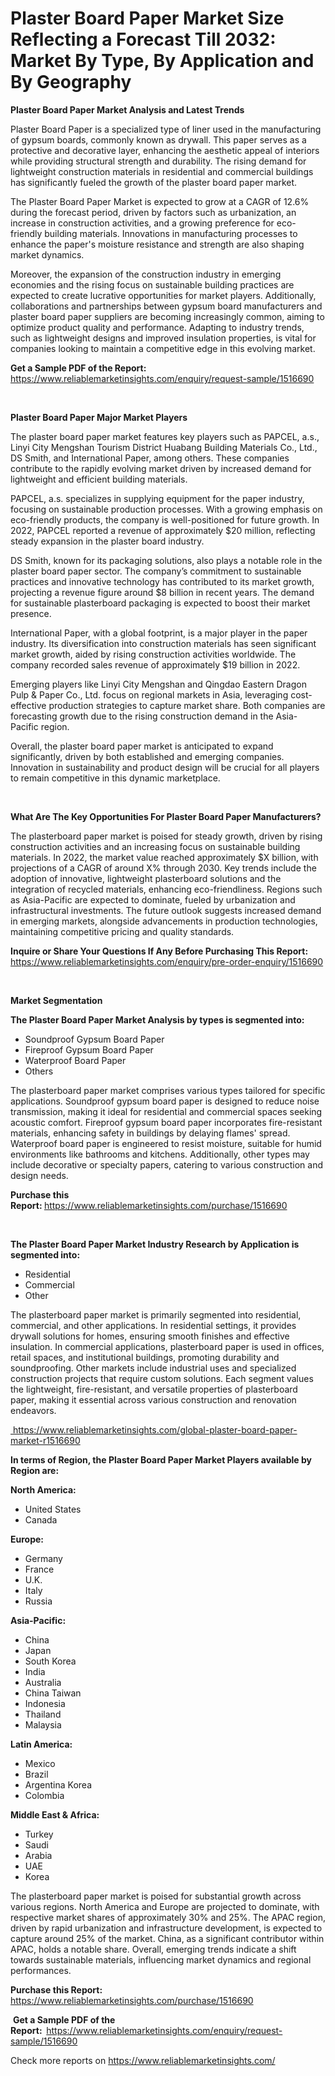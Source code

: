 <p><h1>Plaster Board Paper Market Size Reflecting a Forecast Till 2032: Market By Type, By Application and By Geography</h1></p><p><strong>Plaster Board Paper Market Analysis and Latest Trends</strong></p>
<p><p>Plaster Board Paper is a specialized type of liner used in the manufacturing of gypsum boards, commonly known as drywall. This paper serves as a protective and decorative layer, enhancing the aesthetic appeal of interiors while providing structural strength and durability. The rising demand for lightweight construction materials in residential and commercial buildings has significantly fueled the growth of the plaster board paper market.</p><p>The Plaster Board Paper Market is expected to grow at a CAGR of 12.6% during the forecast period, driven by factors such as urbanization, an increase in construction activities, and a growing preference for eco-friendly building materials. Innovations in manufacturing processes to enhance the paper's moisture resistance and strength are also shaping market dynamics. </p><p>Moreover, the expansion of the construction industry in emerging economies and the rising focus on sustainable building practices are expected to create lucrative opportunities for market players. Additionally, collaborations and partnerships between gypsum board manufacturers and plaster board paper suppliers are becoming increasingly common, aiming to optimize product quality and performance. Adapting to industry trends, such as lightweight designs and improved insulation properties, is vital for companies looking to maintain a competitive edge in this evolving market.</p></p>
<p><strong>Get a Sample PDF of the Report:&nbsp;</strong> <a href="https://www.reliablemarketinsights.com/enquiry/request-sample/1516690?utm_campaign=3064&utm_medium=2&utm_source=Github&utm_content=ia&utm_term=30032025&utm_id=plaster-board-paper">https://www.reliablemarketinsights.com/enquiry/request-sample/1516690</a></p>
<p>&nbsp;</p>
<p><strong>Plaster Board Paper Major Market Players</strong></p>
<p><p>The plaster board paper market features key players such as PAPCEL, a.s., Linyi City Mengshan Tourism District Huabang Building Materials Co., Ltd., DS Smith, and International Paper, among others. These companies contribute to the rapidly evolving market driven by increased demand for lightweight and efficient building materials.</p><p>PAPCEL, a.s. specializes in supplying equipment for the paper industry, focusing on sustainable production processes. With a growing emphasis on eco-friendly products, the company is well-positioned for future growth. In 2022, PAPCEL reported a revenue of approximately $20 million, reflecting steady expansion in the plaster board industry.</p><p>DS Smith, known for its packaging solutions, also plays a notable role in the plaster board paper sector. The company’s commitment to sustainable practices and innovative technology has contributed to its market growth, projecting a revenue figure around $8 billion in recent years. The demand for sustainable plasterboard packaging is expected to boost their market presence.</p><p>International Paper, with a global footprint, is a major player in the paper industry. Its diversification into construction materials has seen significant market growth, aided by rising construction activities worldwide. The company recorded sales revenue of approximately $19 billion in 2022.</p><p>Emerging players like Linyi City Mengshan and Qingdao Eastern Dragon Pulp & Paper Co., Ltd. focus on regional markets in Asia, leveraging cost-effective production strategies to capture market share. Both companies are forecasting growth due to the rising construction demand in the Asia-Pacific region.</p><p>Overall, the plaster board paper market is anticipated to expand significantly, driven by both established and emerging companies. Innovation in sustainability and product design will be crucial for all players to remain competitive in this dynamic marketplace.</p></p>
<p>&nbsp;</p>
<p><strong>What Are The Key Opportunities For Plaster Board Paper Manufacturers?</strong></p>
<p><p>The plasterboard paper market is poised for steady growth, driven by rising construction activities and an increasing focus on sustainable building materials. In 2022, the market value reached approximately $X billion, with projections of a CAGR of around X% through 2030. Key trends include the adoption of innovative, lightweight plasterboard solutions and the integration of recycled materials, enhancing eco-friendliness. Regions such as Asia-Pacific are expected to dominate, fueled by urbanization and infrastructural investments. The future outlook suggests increased demand in emerging markets, alongside advancements in production technologies, maintaining competitive pricing and quality standards.</p></p>
<p><strong>Inquire or Share Your Questions If Any Before Purchasing This Report:</strong> <a href="https://www.reliablemarketinsights.com/enquiry/pre-order-enquiry/1516690?utm_campaign=3064&utm_medium=2&utm_source=Github&utm_content=ia&utm_term=30032025&utm_id=plaster-board-paper">https://www.reliablemarketinsights.com/enquiry/pre-order-enquiry/1516690</a></p>
<p>&nbsp;</p>
<p><strong>Market Segmentation</strong></p>
<p><strong>The Plaster Board Paper Market Analysis by types is segmented into:</strong></p>
<p><ul><li>Soundproof Gypsum Board Paper</li><li>Fireproof Gypsum Board Paper</li><li>Waterproof Board Paper</li><li>Others</li></ul></p>
<p><p>The plasterboard paper market comprises various types tailored for specific applications. Soundproof gypsum board paper is designed to reduce noise transmission, making it ideal for residential and commercial spaces seeking acoustic comfort. Fireproof gypsum board paper incorporates fire-resistant materials, enhancing safety in buildings by delaying flames' spread. Waterproof board paper is engineered to resist moisture, suitable for humid environments like bathrooms and kitchens. Additionally, other types may include decorative or specialty papers, catering to various construction and design needs.</p></p>
<p><strong>Purchase this Report:&nbsp;</strong><a href="https://www.reliablemarketinsights.com/purchase/1516690?utm_campaign=3064&utm_medium=2&utm_source=Github&utm_content=ia&utm_term=30032025&utm_id=plaster-board-paper">https://www.reliablemarketinsights.com/purchase/1516690</a></p>
<p>&nbsp;</p>
<p><strong>The Plaster Board Paper Market Industry Research by Application is segmented into:</strong></p>
<p><ul><li>Residential</li><li>Commercial</li><li>Other</li></ul></p>
<p><p>The plasterboard paper market is primarily segmented into residential, commercial, and other applications. In residential settings, it provides drywall solutions for homes, ensuring smooth finishes and effective insulation. In commercial applications, plasterboard paper is used in offices, retail spaces, and institutional buildings, promoting durability and soundproofing. Other markets include industrial uses and specialized construction projects that require custom solutions. Each segment values the lightweight, fire-resistant, and versatile properties of plasterboard paper, making it essential across various construction and renovation endeavors.</p></p>
<p><a href="https://www.reliablemarketinsights.com/global-plaster-board-paper-market-r1516690?utm_campaign=3064&utm_medium=2&utm_source=Github&utm_content=ia&utm_term=30032025&utm_id=plaster-board-paper">&nbsp;https://www.reliablemarketinsights.com/global-plaster-board-paper-market-r1516690</a></p>
<p><strong>In terms of Region, the Plaster Board Paper Market Players available by Region are:</strong></p>
<p>
    <p> <strong> North America: </strong>
        <ul>
            <li>United States</li>
            <li>Canada</li>
        </ul>
        </p> 
    <p> <strong> Europe: </strong>
        <ul>
            <li>Germany</li>
            <li>France</li>
            <li>U.K.</li>
            <li>Italy</li>
            <li>Russia</li>
        </ul>
        </p> 
    <p> <strong> Asia-Pacific: </strong>
        <ul>
            <li>China</li>
            <li>Japan</li>
            <li>South Korea</li>
            <li>India</li>
            <li>Australia</li>
            <li>China Taiwan</li>
            <li>Indonesia</li>
            <li>Thailand</li>
            <li>Malaysia</li>
        </ul>
        </p> 
    <p> <strong> Latin America: </strong>
        <ul>
            <li>Mexico</li>
            <li>Brazil</li>
            <li>Argentina Korea</li>
            <li>Colombia</li>
        </ul>
        </p> 
    <p> <strong> Middle East & Africa: </strong>
        <ul>
            <li>Turkey</li>
            <li>Saudi</li>
            <li>Arabia</li>
            <li>UAE</li>
            <li>Korea</li>
        </ul>
    </p>
    </p>
<p><p>The plasterboard paper market is poised for substantial growth across various regions. North America and Europe are projected to dominate, with respective market shares of approximately 30% and 25%. The APAC region, driven by rapid urbanization and infrastructure development, is expected to capture around 25% of the market. China, as a significant contributor within APAC, holds a notable share. Overall, emerging trends indicate a shift towards sustainable materials, influencing market dynamics and regional performances.</p></p>
<p><strong>Purchase this Report: </strong><a href="https://www.reliablemarketinsights.com/purchase/1516690?utm_campaign=3064&utm_medium=2&utm_source=Github&utm_content=ia&utm_term=30032025&utm_id=plaster-board-paper">https://www.reliablemarketinsights.com/purchase/1516690</a></p>
<p>&nbsp;<strong>Get a Sample PDF of the Report:&nbsp;&nbsp;</strong><a href="https://www.reliablemarketinsights.com/enquiry/request-sample/1516690?utm_campaign=3064&utm_medium=2&utm_source=Github&utm_content=ia&utm_term=30032025&utm_id=plaster-board-paper">https://www.reliablemarketinsights.com/enquiry/request-sample/1516690</a></p>
<p><strong></strong></p>
<p>Check more reports on <a href="https://www.reliablemarketinsights.com/?utm_campaign=3064&utm_medium=2&utm_source=Github&utm_content=ia&utm_term=30032025&utm_id=plaster-board-paper">https://www.reliablemarketinsights.com/</a></p>
